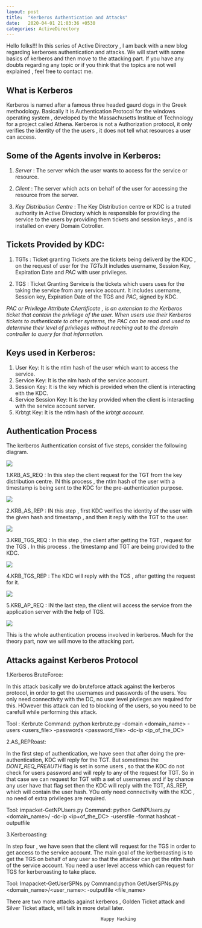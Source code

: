 ```yaml
---
layout: post
title:  "Kerberos Authentication and Attacks"
date:   2020-04-01 21:03:36 +0530
categories: ActiveDirectory
---
```


Hello folks!!! In this series of Active Directory , I am back with a new blog regarding kerberoes authentication and attacks. We will start with some basics of kerberos and then move to the attacking part. If you have any doubts regarding any topic or if you think that the topics are not well explained , feel free to contact me.

## What is Kerberos

Kerberos is named after a famous three headed gaurd dogs in the Greek methodology. Basically it is Authentication Protocol for the windows operating system , developed by the Massachusetts Institue of Technology for a project called Athena. Kerberos is not a Authorization protocol, it only verifies the identity of the the users , it does not tell what resources a user can access. 

## Some of the Agents involve in Kerberos:

1. *Server* : The server which the user wants to access for the service or resource.

2. *Client* : The server which acts on behalf of the user for accessing the resource from the server.

3. *Key Distribution Centre* : The Key Distribution centre or KDC is a truted authority in Active Directory which is responsible for providing the service to the users by providing them tickets and session keys , and is installed on every Domain Cotroller.

## Tickets Provided by KDC:

1. TGTs : Ticket granting Tickets are the tickets being deliverd by the KDC , on the request of user for the *TGTs*.It includes username, Session Key, Expiration Date and *PAC* with user privileges.

2. TGS : Ticket Granting Service is the tickets which users uses for the taking the service from any service account. It includes 
username, Session key, Expiration Date of the TGS and *PAC*, signed by KDC.

*PAC or Privilege Attribute CAertificate , is an extension to the Kerberos ticket that contain the privilege of the user. When users use their Kerberos tickets to authenticate to other systems, the PAC can be read and used to determine their level of privileges without reaching out to the domain controller to query for that information.*


## Keys used in Kerberos:

1. User Key: It is the ntlm hash of the user which want to access the service.
2. Service Key: It is the nlm hash of the service account.
3. Session Key: It is the key which is provided when the client is interacting eith the KDC.
4. Service Session Key: It is the key provided when the client is interacting with the service account server.
5. Krbtgt Key: It is the ntlm hash of the *krbtgt account*.


## Authentication Process 

The kerberos Authentication consist of five steps, consider the following diagram.

<img src="https://raw.githubusercontent.com/SecTheBit/plainwhite-jekyll/gh-pages/assets/Capture.JPG" align="middle">

1.KRB_AS_REQ : In this step the client request for the TGT from the key distribution centre. IN this process , the ntlm hash of the user with a timestamp is being sent to the KDC for the pre-authentication purpose.

<img src="https://raw.githubusercontent.com/SecTheBit/plainwhite-jekyll/gh-pages/assets/Capture1.JPG" align="middle">

2.KRB_AS_REP : IN this step , first KDC verifies the identity of the user with the given hash and timestamp , and then it reply with the TGT to the user. 

<img src="https://raw.githubusercontent.com/SecTheBit/plainwhite-jekyll/gh-pages/assets/Capture2.JPG" align="middle">

3.KRB_TGS_REQ : In this step , the client after getting the TGT , request for the TGS . In this process . the timestamp and TGT are being provided to the KDC.

<img src="https://raw.githubusercontent.com/SecTheBit/plainwhite-jekyll/gh-pages/assets/Capture3.JPG" align="middle">

4.KRB_TGS_REP : The KDC will reply with the TGS , after getting the request for it.

<img src="https://raw.githubusercontent.com/SecTheBit/plainwhite-jekyll/gh-pages/assets/Capture4.JPG" align="middle">

5.KRB_AP_REQ  : IN the last step, the client will access the service from the application server with the help of TGS.

<img src="https://raw.githubusercontent.com/SecTheBit/plainwhite-jekyll/gh-pages/assets/Capture5.JPG" align="middle">

This is the whole authentication process involved in kerberos. Much for the theory part, now we will move to the attacking part.

## Attacks against Kerberos Protocol

1.Kerberos BruteForce:

In this attack basically we do bruteforce attack against the kerberos protocol, in order to get the usernames and passwords of the users. You only need connectivity with the DC, no user level pivileges are required for this. HOwever this attack can led to blocking of the users, so you need to be carefull while performing this attack.

Tool : Kerbrute
Command: python kerbrute.py -domain <domain_name> -users <users_file> -passwords <password_file> -dc-ip <ip_of_the_DC>

2.AS_REPRoast:

In the first step of authentication, we have seen that after doing the pre-authentication, KDC will reply for the TGT. But sometimes the *DONT_REQ_PREAUTH* flag is set in some users , so that the KDC do not check for users password and will reply to any of the request for TGT. So in that case we can request for TGT with a set of usernames and if by chance any user have that flag set then the KDC will reply with the TGT, AS_REP, which will contain the user hash. YOu only need connectivity with the KDC , no need of extra privileges are required.

Tool: impacket-GetNPUsers.py
Command: python GetNPUsers.py <domain_name>/ -dc-ip <ip+of_the_DC> -usersfile <usernames> -format hashcat -outputfile <filename>

3.Kerberoasting:

In step four , we have seen that the client will request for the TGS in order to get access to the service account. The main goal of the kerberoasting is to get the TGS on behalf of any user so that the attacker can get the ntlm hash of the service account. You need a user level access which can request for TGS for kerberoasting to take place.

Tool: Imapacket-GetUserSPNs.py
Command:python GetUserSPNs.py <domain_name>/<user_name>:<password> -outputfile <file_name>

There are two more attacks against kerberos , Golden Ticket attack and Silver Ticket attack, will talk in more detail later.


                                       Happy Hacking

